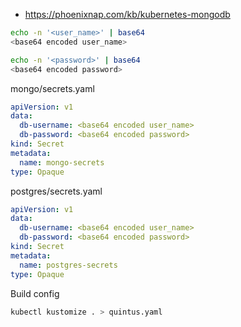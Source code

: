 
- https://phoenixnap.com/kb/kubernetes-mongodb

```sh
echo -n '<user_name>' | base64
<base64 encoded user_name>
```

```sh
echo -n '<password>' | base64
<base64 encoded password>
```


mongo/secrets.yaml
```yaml
apiVersion: v1
data:
  db-username: <base64 encoded user_name>
  db-password: <base64 encoded password>
kind: Secret
metadata:
  name: mongo-secrets
type: Opaque
```

postgres/secrets.yaml
```yaml
apiVersion: v1
data:
  db-username: <base64 encoded user_name>
  db-password: <base64 encoded password>
kind: Secret
metadata:
  name: postgres-secrets
type: Opaque
```


Build config
```sh
kubectl kustomize . > quintus.yaml
```
